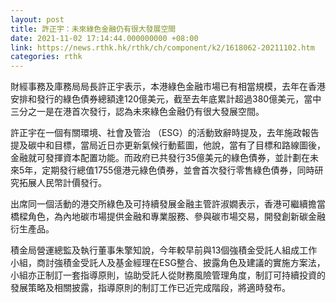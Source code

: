 ```yaml
---
layout: post
title: 許正宇：未來綠色金融仍有很大發展空間
date: 2021-11-02 17:14:44.000000000 +08:00
link: https://news.rthk.hk/rthk/ch/component/k2/1618062-20211102.htm
categories: rthk
---
```


財經事務及庫務局局長許正宇表示，本港綠色金融市場已有相當規模，去年在香港安排和發行的綠色債券總額達120億美元，截至去年底累計超過380億美元，當中三分之一是在港首次發行，認為未來綠色金融仍有很大發展空間。

許正宇在一個有關環境、社會及管治 （ESG）的活動致辭時提及，去年施政報告提及碳中和目標，當局近日亦更新氣候行動藍圖，他說，當有了目標和路線圖後，金融就可發揮資本配置功能。而政府已共發行35億美元的綠色債券，並計劃在未來5年，定期發行總值1755億港元綠色債券，並會首次發行零售綠色債券，同時研究拓展人民幣計價發行。

出席同一個活動的港交所綠色及可持續發展金融主管許淑嫺表示，香港可繼續擔當橋樑角色，為內地碳市場提供金融和專業服務、參與碳市場交易，開發創新碳金融衍生產品。

積金局營運總監及執行董事朱擎知說，今年較早前與13個強積金受託人組成工作小組，商討強積金受託人及基金經理在ESG整合、披露角色及建議的實施方案法，小組亦正制訂一套指導原則，協助受託人從財務風險管理角度，制訂可持續投資的發展策略及相關披露，指導原則的制訂工作已近完成階段，將適時發布。
